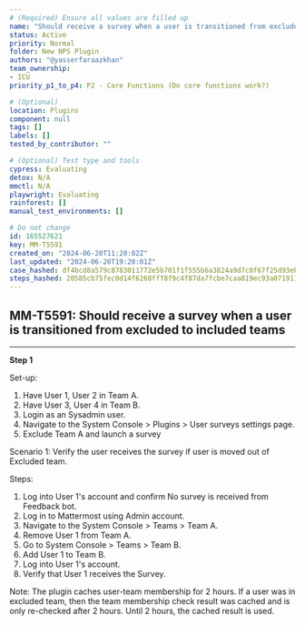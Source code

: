 ```yaml
---
# (Required) Ensure all values are filled up
name: "Should receive a survey when a user is transitioned from excluded to included teams"
status: Active
priority: Normal
folder: New NPS Plugin
authors: "@yasserfaraazkhan"
team_ownership: 
- ICU
priority_p1_to_p4: P2 - Core Functions (Do core functions work?)

# (Optional)
location: Plugins
component: null
tags: []
labels: []
tested_by_contributor: ""

# (Optional) Test type and tools
cypress: Evaluating
detox: N/A
mmctl: N/A
playwright: Evaluating
rainforest: []
manual_test_environments: []

# Do not change
id: 165527621
key: MM-T5591
created_on: "2024-06-20T11:20:02Z"
last_updated: "2024-06-20T19:20:01Z"
case_hashed: df4bcd8a579c8783011772e5b701f1f555b6a3824a9d7c8f67f25d93ebc3c009a594ae93dc7d425e99c8080160e2671f
steps_hashed: 20585cb75fec0d14f6268fff8f9c4f87da7fcbe7caa819ec93a07191166ddd8c54fdfd138766b7d6e92e52b89e95a7b7
---
```


<!-- (Auto-generated) Based on frontmatter's "key" and "name" -->

## MM-T5591: Should receive a survey when a user is transitioned from excluded to included teams

---

**Step 1**

Set-up:

1. Have User 1, User 2 in Team A.
2. Have User 3, User 4 in Team B.
3. Login as an Sysadmin user.
4. Navigate to the System Console > Plugins > User surveys settings page.
5. Exclude Team A and launch a survey

Scenario 1: Verify the user receives the survey if user is moved out of Excluded team.

Steps:

1. Log into User 1's account and confirm No survey is received from Feedback bot.
2. Log in to Mattermost using Admin account.
3. Navigate to the System Console > Teams > Team A.
4. Remove User 1 from Team A.
5. Go to System Console > Teams > Team B.
6. Add User 1 to Team B.
7. Log into User 1's account.
8. Verify that User 1 receives the Survey.

Note: The plugin caches user-team membership for 2 hours. If a user was in excluded team, then the team membership check result was cached and is only re-checked after 2 hours. Until 2 hours, the cached result is used.
